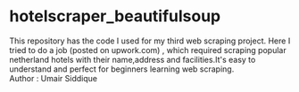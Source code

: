 # hotelscraper_beautifulsoup
This repository has the code I used for my third web scraping project. Here I tried to do a job (posted on upwork.com) , which required scraping popular netherland hotels with their name,address and facilities.It's easy to understand and perfect for beginners learning web scraping.
<br>
Author : Umair Siddique
